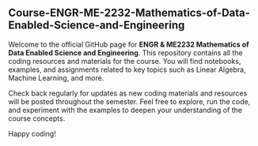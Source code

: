 ## Course-ENGR-ME-2232-Mathematics-of-Data-Enabled-Science-and-Engineering

Welcome to the official GitHub page for **ENGR \& ME2232 Mathematics of Data Enabled Science and Engineering**. This repository contains all the coding resources and materials for the course. You will find notebooks, examples, and assignments related to key topics such as Linear Algebra, Machine Learning, and more. 

Check back regularly for updates as new coding materials and resources will be posted throughout the semester. Feel free to explore, run the code, and experiment with the examples to deepen your understanding of the course concepts.

Happy coding!
